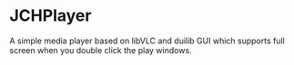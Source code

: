 # JCHPlayer
A simple media player based on libVLC and duilib GUI which supports full screen when you double click the play windows.
